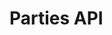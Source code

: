 # Parties API

<api-doc openapi-path="../apispec/openapi/api/v1/catena_parties.swagger.json"></api-doc>
